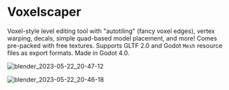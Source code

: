 # Voxelscaper

Voxel-style level editing tool with "autotiling" (fancy voxel edges), vertex warping, decals, simple quad-based model placement, and more! Comes pre-packed with free textures. Supports GLTF 2.0 and Godot `Mesh` resource files as export formats. Made in Godot 4.0.

![blender_2023-05-22_20-47-12](https://github.com/wareya/Voxelscaper/assets/585488/f60fa53f-b71f-4590-9a9a-63b7b87484de)

![blender_2023-05-22_20-46-18](https://github.com/wareya/Voxelscaper/assets/585488/3d980eaf-e96b-47c6-a40e-e59e9e88ce6e)


